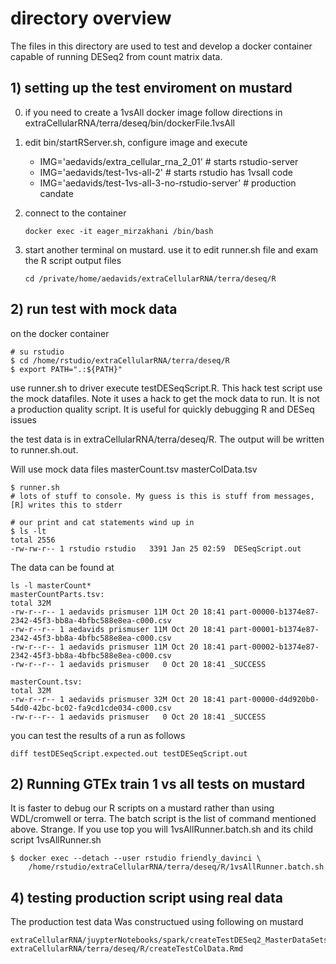 # directory overview

The files in this directory are used to test and develop a docker container capable of running DESeq2 from count matrix data.

## 1) setting up the test enviroment on mustard
0. if you need to create a 1vsAll docker image
   follow directions in extraCellularRNA/terra/deseq/bin/dockerFile.1vsAll

1. edit bin/startRServer.sh, configure image and execute
   * IMG='aedavids/extra_cellular_rna_2_01' # starts rstudio-server
   * IMG='aedavids/test-1vs-all-2' # starts rstudio has 1vsall code 
   * IMG='aedavids/test-1vs-all-3-no-rstudio-server' # production candate
2. connect to the container
   ```
   docker exec -it eager_mirzakhani /bin/bash
   ```
3. start another terminal on mustard. use it to edit runner.sh file and exam the R script output files
   ```
   cd /private/home/aedavids/extraCellularRNA/terra/deseq/R
   ```

## 2) run test with mock data
on the docker container
   ```
   # su rstudio
   $ cd /home/rstudio/extraCellularRNA/terra/deseq/R
   $ export PATH=".:${PATH}"
   ```

use runner.sh to driver execute testDESeqScript.R. This hack test script use the mock datafiles.
Note it uses a hack to get the mock data to run. It is not a production quality script.
It is useful for quickly debugging R and DESeq issues

the test data is in extraCellularRNA/terra/deseq/R. The output will be written to runner.sh.out.

Will use mock data files masterCount.tsv  masterColData.tsv 

```
$ runner.sh
# lots of stuff to console. My guess is this is stuff from messages, [R] writes this to stderr

# our print and cat statements wind up in 
$ ls -lt
total 2556
-rw-rw-r-- 1 rstudio rstudio   3391 Jan 25 02:59  DESeqScript.out
```

The data can be found at

```
ls -l masterCount*
masterCountParts.tsv:
total 32M
-rw-r--r-- 1 aedavids prismuser 11M Oct 20 18:41 part-00000-b1374e87-2342-45f3-bb8a-4bfbc588e8ea-c000.csv
-rw-r--r-- 1 aedavids prismuser 11M Oct 20 18:41 part-00001-b1374e87-2342-45f3-bb8a-4bfbc588e8ea-c000.csv
-rw-r--r-- 1 aedavids prismuser 11M Oct 20 18:41 part-00002-b1374e87-2342-45f3-bb8a-4bfbc588e8ea-c000.csv
-rw-r--r-- 1 aedavids prismuser   0 Oct 20 18:41 _SUCCESS

masterCount.tsv:
total 32M
-rw-r--r-- 1 aedavids prismuser 32M Oct 20 18:41 part-00000-d4d920b0-54d0-42bc-bc02-fa9cd1cde034-c000.csv
-rw-r--r-- 1 aedavids prismuser   0 Oct 20 18:41 _SUCCESS
```

you can test the results of a run as follows

```
diff testDESeqScript.expected.out testDESeqScript.out
```



## 2) Running GTEx train 1 vs all tests on mustard
It is faster to debug our R scripts on a mustard rather than using WDL/cromwell or terra. The batch script is the list of command mentioned above. Strange. If you use top you will 1vsAllRunner.batch.sh and its child script 1vsAllRunner.sh
```
$ docker exec --detach --user rstudio friendly_davinci \
    /home/rstudio/extraCellularRNA/terra/deseq/R/1vsAllRunner.batch.sh
```

## 4) testing production script using real data
The production test data Was constructued using following on mustard

```
extraCellularRNA/juypterNotebooks/spark/createTestDESeq2_MasterDataSets.ipynb
extraCellularRNA/terra/deseq/R/createTestColData.Rmd
```




